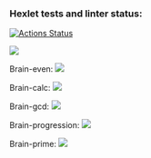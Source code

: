 ### Hexlet tests and linter status:
[![Actions Status](https://github.com/layfr/frontend-project-lvl1/workflows/hexlet-check/badge.svg)](https://github.com/layfr/frontend-project-lvl1/actions)


<a href="https://codeclimate.com/github/layfr/frontend-project-lvl1/maintainability"><img src="https://api.codeclimate.com/v1/badges/e2f04e48a6d1bab73d38/maintainability" /></a>

Brain-even:
<a href="https://asciinema.org/a/9fqUQQWKdxuPlyM8PBkffuy4f" target="_blank"><img src="https://asciinema.org/a/9fqUQQWKdxuPlyM8PBkffuy4f.svg" /></a>

Brain-calc:
<a href="https://asciinema.org/a/yeepvNbji8VPqB9M7hkGK09C9" target="_blank"><img src="https://asciinema.org/a/yeepvNbji8VPqB9M7hkGK09C9.svg" /></a>

Brain-gcd:
<a href="https://asciinema.org/a/L3VqPBStqcO1kVCqEIggTf8LZ" target="_blank"><img src="https://asciinema.org/a/L3VqPBStqcO1kVCqEIggTf8LZ.svg" /></a>

Brain-progression:
<a href="https://asciinema.org/a/K3OjgCpz7zsYeI1em45u7dOeb" target="_blank"><img src="https://asciinema.org/a/K3OjgCpz7zsYeI1em45u7dOeb.svg" /></a>

Brain-prime: 
<a href="https://asciinema.org/a/LY7vWvGkTF2XlwMXrZDUYAI3u" target="_blank"><img src="https://asciinema.org/a/LY7vWvGkTF2XlwMXrZDUYAI3u.svg" /></a>
